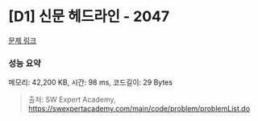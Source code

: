 # [D1] 신문 헤드라인 - 2047 

[문제 링크](https://swexpertacademy.com/main/code/problem/problemDetail.do?contestProbId=AV5QKsLaAy0DFAUq) 

### 성능 요약

메모리: 42,200 KB, 시간: 98 ms, 코드길이: 29 Bytes



> 출처: SW Expert Academy, https://swexpertacademy.com/main/code/problem/problemList.do